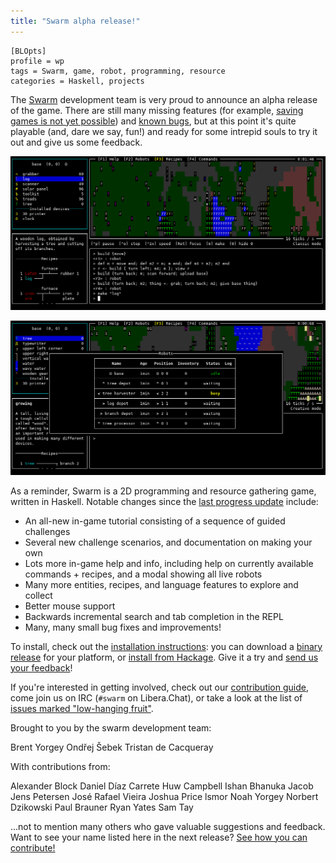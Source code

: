 ```yaml
---
title: "Swarm alpha release!"
---
```


    [BLOpts]
    profile = wp
    tags = Swarm, game, robot, programming, resource
    categories = Haskell, projects

The [Swarm](https://github.com/swarm-game/swarm/) development team is
very proud to announce an alpha release of the game.  There are still
many missing features (for example, [saving games is not yet
possible](https://github.com/swarm-game/swarm/issues/50)) and [known
bugs](https://github.com/swarm-game/swarm/issues?q=is%3Aissue+is%3Aopen+label%3ABug+),
but at this point it's quite playable (and, dare we say, fun!) and
ready for some intrepid souls to try it out and give us some feedback.

![](../../images/tutorial/log.png)

![](../../images/tree_harvest.png)

As a reminder, Swarm is a 2D programming and resource gathering game,
written in Haskell. Notable changes since the [last progress
update](https://byorgey.wordpress.com/2022/06/20/swarm-status-report/) include:

- An all-new in-game tutorial consisting of a sequence of guided challenges
- Several new challenge scenarios, and documentation on making your own
- Lots more in-game help and info, including help on currently available
  commands + recipes, and a modal showing all live robots
- Many more entities, recipes, and language features to explore and collect
- Better mouse support
- Backwards incremental search and tab completion in the REPL
- Many, many small bug fixes and improvements!

To install, check out the [installation
instructions](https://github.com/swarm-game/swarm#installing): you can
download a [binary release](XXX) for your platform, or [install from
Hackage](https://hackage.haskell.org/package/swarm).  Give it a try
and [send us your feedback](https://github.com/swarm-game/swarm/issues/new/choose)!

If you're interested in getting involved, check out our [contribution
guide](https://github.com/swarm-game/swarm/blob/main/CONTRIBUTING.md),
come join us on IRC (`#swarm` on Libera.Chat), or take a look at the
list of [issues marked "low-hanging
fruit"](https://github.com/swarm-game/swarm/issues?q=is%3Aissue+is%3Aopen+label%3A%22C-Low+Hanging+Fruit%22).

Brought to you by the swarm development team:

Brent Yorgey
Ondřej Šebek
Tristan de Cacqueray

With contributions from:

Alexander Block
Daniel Díaz Carrete
Huw Campbell
Ishan Bhanuka
Jacob
Jens Petersen
José Rafael Vieira
Joshua Price
lsmor
Noah Yorgey
Norbert Dzikowski
Paul Brauner
Ryan Yates
Sam Tay

...not to mention many others who gave valuable suggestions and
feedback.  Want to see your name listed here in the next release?
[See how you can
contribute!](https://github.com/swarm-game/swarm/blob/main/CONTRIBUTING.md)
